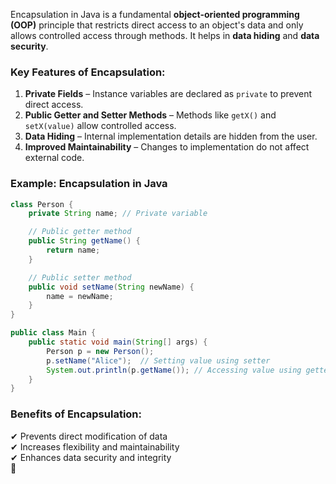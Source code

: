Encapsulation in Java is a fundamental **object-oriented programming (OOP)** principle that restricts direct access to an object's data and only allows controlled access through methods. It helps in **data hiding** and **data security**.

### **Key Features of Encapsulation**:

1. **Private Fields** – Instance variables are declared as `private` to prevent direct access.
2. **Public Getter and Setter Methods** – Methods like `getX()` and `setX(value)` allow controlled access.
3. **Data Hiding** – Internal implementation details are hidden from the user.
4. **Improved Maintainability** – Changes to implementation do not affect external code.

### **Example: Encapsulation in Java**

```java
class Person {
    private String name; // Private variable

    // Public getter method
    public String getName() {
        return name;
    }

    // Public setter method
    public void setName(String newName) {
        name = newName;
    }
}

public class Main {
    public static void main(String[] args) {
        Person p = new Person();
        p.setName("Alice");  // Setting value using setter
        System.out.println(p.getName()); // Accessing value using getter
    }
}
```

### **Benefits of Encapsulation**:

✔ Prevents direct modification of data  
✔ Increases flexibility and maintainability  
✔ Enhances data security and integrity  
🚀
